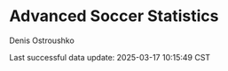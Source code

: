 # Advanced Soccer Statistics
Denis Ostroushko

<!-- gfm -->

Last successful data update: 2025-03-17 10:15:49 CST

